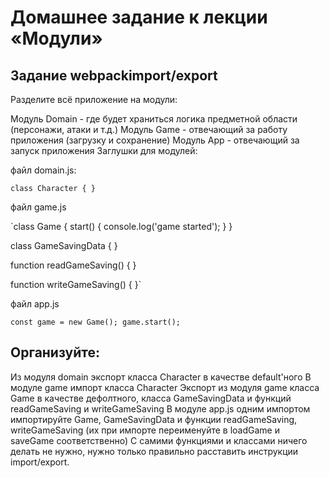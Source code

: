 # Домашнее задание к лекции «Модули»

## Задание webpackimport/export

Разделите всё приложение на модули:

Модуль Domain - где будет храниться логика предметной области (персонажи, атаки и т.д.)
Модуль Game - отвечающий за работу приложения (загрузку и сохранение)
Модуль App - отвечающий за запуск приложения
Заглушки для модулей:

файл domain.js:

`class Character {
}`

файл game.js

`class Game {
  start() {
    console.log('game started');
  }
}

class GameSavingData {
}

function readGameSaving() {
}

function writeGameSaving() {
}`

файл app.js

`const game = new Game();
game.start();`

## Организуйте:

Из модуля domain экспорт класса Character в качестве default'ного
В модуле game импорт класса Character
Экспорт из модуля game класса Game в качестве дефолтного, класса GameSavingData и функций readGameSaving и writeGameSaving
В модуле app.js одним импортом импортируйте Game, GameSavingData и функции readGameSaving, writeGameSaving (их при импорте переименуйте в loadGame и saveGame соответственно)
С самими функциями и классами ничего делать не нужно, нужно только правильно расставить инструкции import/export.